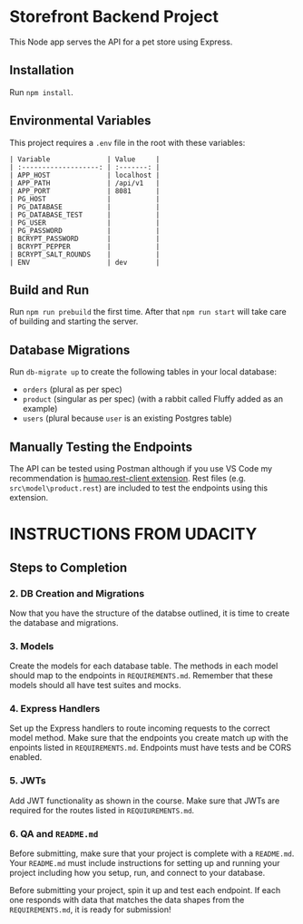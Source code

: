 # Storefront Backend Project
This Node app serves the API for a pet store using Express.

## Installation
Run `npm install`.

## Environmental Variables
This project requires a `.env` file in the root with these variables:
    
    | Variable              | Value     |
    | :-------------------: | :-------: |
    | APP_HOST              | localhost |
    | APP_PATH              | /api/v1   |    
    | APP_PORT              | 8081      |
    | PG_HOST               |           |
    | PG_DATABASE           |           |
    | PG_DATABASE_TEST      |           |
    | PG_USER               |           |
    | PG_PASSWORD           |           |
    | BCRYPT_PASSWORD       |           |
    | BCRYPT_PEPPER         |           |
    | BCRYPT_SALT_ROUNDS    |           |
    | ENV                   | dev       |

## Build and Run
Run `npm run prebuild` the first time.
After that `npm run start` will take care of building and starting the server.

## Database Migrations
Run `db-migrate up` to create the following tables in your local database:
- `orders` (plural as per spec)
- `product` (singular as per spec) (with a rabbit called Fluffy added as an example)
- `users` (plural because `user` is an existing Postgres table)

## Manually Testing the Endpoints
The API can be tested using Postman although if you use VS Code my recommendation is [humao.rest-client extension](https://marketplace.visualstudio.com/items?itemName=humao.rest-client). Rest files (e.g. `src\model\product.rest`) are included to test the endpoints using this extension.


# INSTRUCTIONS FROM UDACITY

## Steps to Completion

### 2.  DB Creation and Migrations

Now that you have the structure of the databse outlined, it is time to create the database and migrations.

### 3. Models

Create the models for each database table. The methods in each model should map to the endpoints in `REQUIREMENTS.md`. Remember that these models should all have test suites and mocks.

### 4. Express Handlers

Set up the Express handlers to route incoming requests to the correct model method. Make sure that the endpoints you create match up with the enpoints listed in `REQUIREMENTS.md`. Endpoints must have tests and be CORS enabled. 

### 5. JWTs

Add JWT functionality as shown in the course. Make sure that JWTs are required for the routes listed in `REQUIUREMENTS.md`.

### 6. QA and `README.md`

Before submitting, make sure that your project is complete with a `README.md`. Your `README.md` must include instructions for setting up and running your project including how you setup, run, and connect to your database. 

Before submitting your project, spin it up and test each endpoint. If each one responds with data that matches the data shapes from the `REQUIREMENTS.md`, it is ready for submission!
